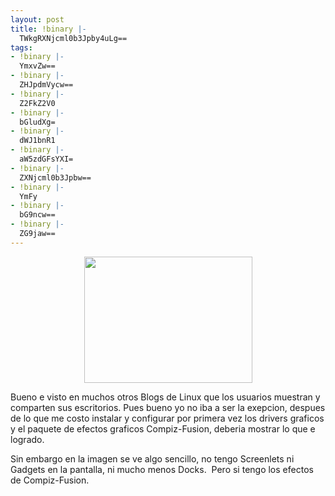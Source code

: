 ```yaml
---
layout: post
title: !binary |-
  TWkgRXNjcml0b3Jpby4uLg==
tags:
- !binary |-
  YmxvZw==
- !binary |-
  ZHJpdmVycw==
- !binary |-
  Z2FkZ2V0
- !binary |-
  bGludXg=
- !binary |-
  dWJ1bnR1
- !binary |-
  aW5zdGFsYXI=
- !binary |-
  ZXNjcml0b3Jpbw==
- !binary |-
  YmFy
- !binary |-
  bG9ncw==
- !binary |-
  ZG9jaw==
---
```

<p style="text-align: center;"><a href="http://blog.jam.net.ve/imagenes/escritorio.jpg" target="_blank"><img class="aligncenter" title="Escritorio JaMuNiX" src="http://blog.jam.net.ve/imagenes/escritorio.jpg" alt="" width="269" height="202" /></a></p>
<p style="text-align: center;"></p>

Bueno e visto en muchos otros Blogs de Linux que los usuarios muestran y comparten sus escritorios. Pues bueno yo no iba a ser la exepcion, despues de lo que me costo instalar y configurar por primera vez los drivers graficos y el paquete de efectos graficos Compiz-Fusion, deberia mostrar lo que e logrado.

Sin embargo en la imagen se ve algo sencillo, no tengo Screenlets ni Gadgets en la pantalla, ni mucho menos Docks.  Pero si tengo los efectos de Compiz-Fusion.
